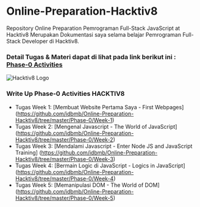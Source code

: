 # Online-Preparation-Hacktiv8
Repository Online Preparation Pemrograman Full-Stack JavaScript at Hacktiv8
Merupakan Dokumentasi saya selama belajar Pemrograman Full-Stack Developer di Hacktiv8.

### Detail Tugas & Materi dapat di lihat pada link berikut ini : [Phase-0 Activities](https://github.com/idbmb/phase-0-activities)

![Hacktiv8 Logo](https://idbmb.github.io/assets/img/logo-hacktiv8_bordered.png)

### Write Up Phase-0 Activities HACKTIV8

- Tugas Week 1: [Membuat Website Pertama Saya - First Webpages] (https://github.com/idbmb/Online-Preparation-Hacktiv8/tree/master/Phase-0/Week-1)
- Tugas Week 2: [Mengenal Javascript - The World of JavaScript] (https://github.com/idbmb/Online-Preparation-Hacktiv8/tree/master/Phase-0/Week-2)
- Tugas Week 3: [Mendalami Javascript - Enter Node JS and JavaScript Training] (https://github.com/idbmb/Online-Preparation-Hacktiv8/tree/master/Phase-0/Week-3)
- Tugas Week 4: [Bermain Logic di JavaScript - Logics in JavaScript] (https://github.com/idbmb/Online-Preparation-Hacktiv8/tree/master/Phase-0/Week-4)
- Tugas Week 5: [Memanipulasi DOM - The World of DOM] (https://github.com/idbmb/Online-Preparation-Hacktiv8/tree/master/Phase-0/Week-5)
